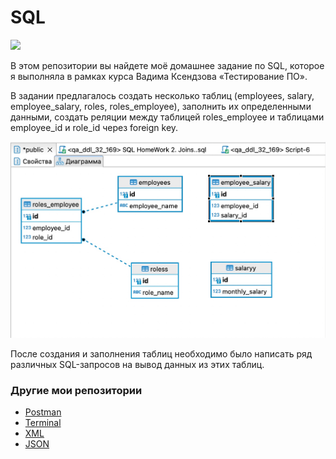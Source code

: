 # SQL
![](https://lh3.googleusercontent.com/-v5LSZJbYI7E/YFdIchHdrnI/AAAAAAAAml0/hAwPRbMOpmEtd-0VA27zB4GS9O0a2kUzQCLcBGAsYHQ/image.png)

В этом репозитории вы найдете моё домашнее задание по SQL, которое я выполняла в рамках курса Вадима Ксендзова «Тестирование ПО». 

В задании предлагалось создать несколько таблиц (employees, salary, employee_salary, roles, roles_employee), заполнить их определенными данными, создать реляции между таблицей roles_employee и таблицами employee_id и role_id через foreign key. 

![](https://github.com/Sawa-solo/SQL/blob/9e8109ffa2fd7590ada5ff52eaa6f17f8da5f793/screen/table%20relation.jpg)

После создания и заполнения таблиц необходимо было написать ряд различных SQL-запросов на вывод данных из этих таблиц.

### Другие мои репозитории
* [Postman](https://github.com/Sawa-solo/Postman.git)
* [Terminal](https://github.com/Sawa-solo/Terminal.git)
* [XML](https://github.com/Sawa-solo/XML.git)
* [JSON](https://github.com/Sawa-solo/JSON.git)
